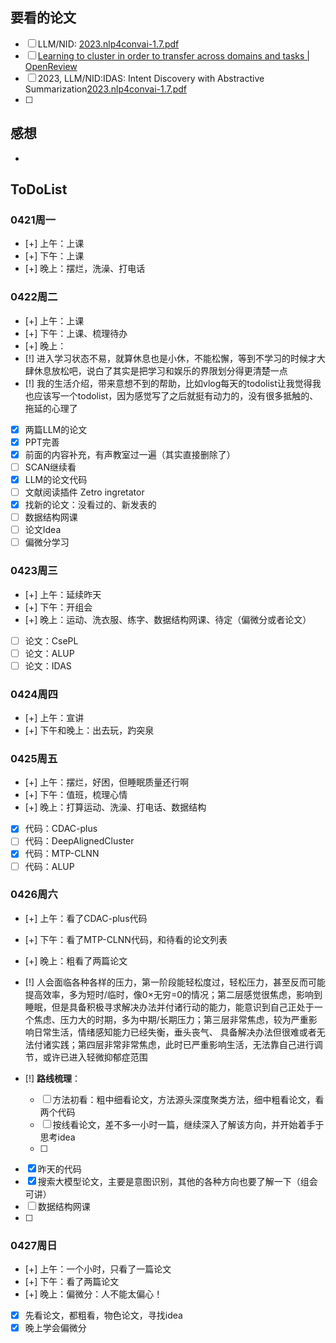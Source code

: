 ## 要看的论文
- [ ] LLM/NID: [2023.nlp4convai-1.7.pdf](https://aclanthology.org/2023.nlp4convai-1.7.pdf)
- [ ] [Learning to cluster in order to transfer across domains and tasks | OpenReview](https://openreview.net/forum?id=ByRWCqvT-)
- [ ] 2023, LLM/NID:IDAS: Intent Discovery with Abstractive Summarization[2023.nlp4convai-1.7.pdf](https://aclanthology.org/2023.nlp4convai-1.7.pdf)
- [ ] 

## 感想
- 
## ToDoList
### 0421周一
- [+] 上午：上课
- [+] 下午：上课
- [+] 晚上：摆烂，洗澡、打电话
### 0422周二
- [+] 上午：上课
- [+] 下午：上课、梳理待办
- [+] 晚上：
- [!] 进入学习状态不易，就算休息也是小休，不能松懈，等到不学习的时候才大肆休息放松吧，说白了其实是把学习和娱乐的界限划分得更清楚一点
- [!] 我的生活介绍，带来意想不到的帮助，比如vlog每天的todolist让我觉得我也应该写一个todolist，因为感觉写了之后就挺有动力的，没有很多抵触的、拖延的心理了


- [x] 两篇LLM的论文
- [x] PPT完善
- [x] 前面的内容补充，有声教室过一遍（其实直接删除了）
- [ ] SCAN继续看
- [x] LLM的论文代码
- [ ] 文献阅读插件 Zetro ingretator
- [x] 找新的论文：没看过的、新发表的
- [ ] 数据结构网课
- [ ] 论文Idea
- [ ] 偏微分学习

### 0423周三
- [+] 上午：延续昨天
- [+] 下午：开组会
- [+] 晚上：运动、洗衣服、练字、数据结构网课、待定（偏微分或者论文）

- [ ] 论文：CsePL
- [ ] 论文：ALUP
- [ ] 论文：IDAS

### 0424周四
- [+] 上午：宣讲
- [+] 下午和晚上：出去玩，趵突泉
### 0425周五
- [+] 上午：摆烂，好困，但睡眠质量还行啊
- [+] 下午：值班，梳理心情
- [+] 晚上：打算运动、洗澡、打电话、数据结构

- [x] 代码：CDAC-plus
- [ ] 代码：DeepAlignedCluster
- [x] 代码：MTP-CLNN
- [ ] 代码：ALUP

### 0426周六
- [+] 上午：看了CDAC-plus代码
- [+] 下午：看了MTP-CLNN代码，和待看的论文列表
- [+] 晚上：粗看了两篇论文

- [!] 人会面临各种各样的压力，第一阶段能轻松度过，轻松压力，甚至反而可能提高效率，多为短时/临时，像0×无穷=0的情况；第二层感觉很焦虑，影响到睡眠，但是具备积极寻求解决办法并付诸行动的能力，能意识到自己正处于一个焦虑、压力大的时期，多为中期/长期压力；第三层非常焦虑，较为严重影响日常生活，情绪感知能力已经失衡，垂头丧气、 具备解决办法但很难或者无法付诸实践；第四层非常非常焦虑，此时已严重影响生活，无法靠自己进行调节，或许已进入轻微抑郁症范围
- [!] **路线梳理**：
	- [ ] 方法初看：粗中细看论文，方法源头深度聚类方法，细中粗看论文，看两个代码
	- [ ] 按线看论文，差不多一小时一篇，继续深入了解该方向，并开始着手于思考idea
	- [ ] 

- [x] 昨天的代码
- [x] 搜索大模型论文，主要是意图识别，其他的各种方向也要了解一下（组会可讲）
- [ ] 数据结构网课
- [ ] 

### 0427周日
- [+] 上午：一个小时，只看了一篇论文
- [+] 下午：看了两篇论文
- [+] 晚上：偏微分：人不能太偏心！


- [x] 先看论文，都粗看，物色论文，寻找idea
- [x] 晚上学会偏微分
